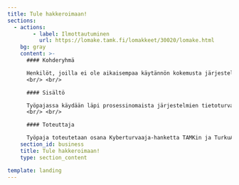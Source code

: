 ```yaml
---
title: Tule hakkeroimaan!
sections:
  - actions:
        - label: Ilmottautuminen
          url: https://lomake.tamk.fi/lomakkeet/30020/lomake.html
    bg: gray
    content: >-
      #### Kohderyhmä

      Henkilöt, joilla ei ole aikaisempaa käytännön kokemusta järjestelmien hakkeroinnista, mutta joita kiinnostaa kuinka sitä voidaan käytännössä tehdä.
      <br/> <br/> 

      #### Sisältö

      Työpajassa käydään läpi prosessinomaista järjestelmien tietoturvatestaamista hakkeroinnin keinoin: kuinka järjestelmistä löydetään haavoittuvuukia ja miten niitä voidaan hyväksikäyttää. Työpajassa hakkeroidaan järjestelmä verkom kautta. Tutuksi tulevia käsitteitä: skannaus haavoittuvuus, hyväksikäyttömenetelmä (exploit), salasanojen murtaminen. Osallistujamäärä: max. 20 hlö. Ilmoittautuminen erikseen linkin kautta.
      <br/> <br/> 

      #### Toteuttaja

      Työpaja toteutetaan osana Kyberturvaaja-hanketta TAMKin ja TurkuAMKin yhteistyönä 
    section_id: business
    title: Tule hakkeroimaan!
    type: section_content

template: landing
---
```


